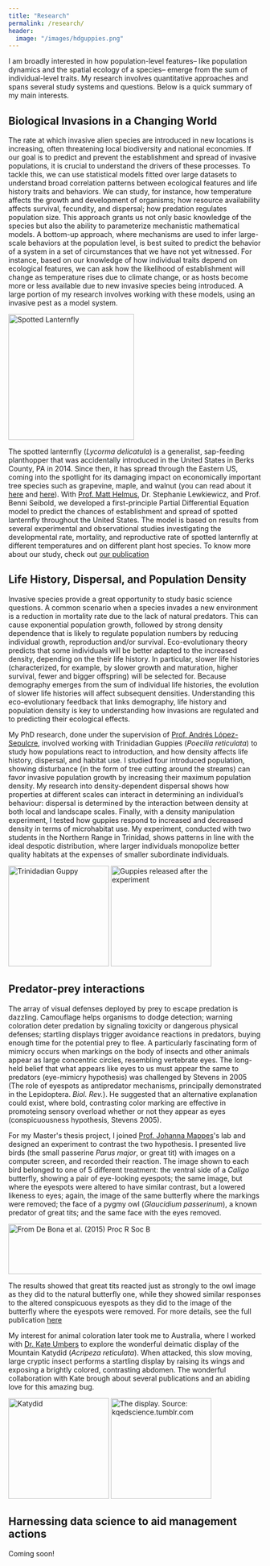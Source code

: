 ```yaml
---
title: "Research"
permalink: /research/
header:
  image: "/images/hdguppies.png"
---
```


I am broadly interested in how population-level features– like population dynamics and the spatial ecology of a species– emerge from the sum of individual-level traits. My research involves quantitative approaches and spans several study systems and questions. Below is a quick summary of my main interests.

## Biological Invasions in a Changing World

The rate at which invasive alien species are introduced in new locations is increasing, often threatening local biodiversity and national economies. If our goal is to predict and prevent the establishment and spread of invasive populations, it is crucial to understand the drivers of these processes. To tackle this, we can use statistical models fitted over large datasets to understand broad correlation patterns between ecological features and life history traits and behaviors. We can study, for instance, how temperature affects the growth and development of organisms; how resource availability affects survival, fecundity, and dispersal; how predation regulates population size. This approach grants us not only basic knowledge of the species but also the ability to parameterize mechanistic mathematical models. A bottom-up approach, where mechanisms are used to infer large-scale behaviors at the population level, is best suited to predict the behavior of a system in a set of circumstances that we have not yet witnessed. For instance, based on our knowledge of how individual traits depend on ecological features, we can ask how the likelihood of establishment will change as temperature rises due to climate change, or as hosts become more or less available due to new invasive species being introduced. A large portion of my research involves working with these models, using an invasive pest as a model system.

 <img src="{{ site.url }}{{ site.baseurl }}/images/slf_drawn.png" alt="Spotted Lanternfly" width="250px">

The spotted lanternfly (*Lycorma delicatula*) is a generalist, sap-feeding planthopper that was accidentally introduced in the United States in Berks County, PA in 2014. Since then, it has spread through the Eastern US, coming into the spotlight for its damaging impact on economically important tree species such as grapevine, maple, and walnut (you can read about it [here](https://extension.psu.edu/spotted-lanternfly) and [here](https://www.agriculture.pa.gov/Plants_Land_Water/PlantIndustry/Entomology/spotted_lanternfly/SpottedLanternflyAlert/Pages/default.aspx)). With [Prof. Matt Helmus](https://www.iecolab.org/matthew-r-helmus/), Dr. Stephanie Lewkiewicz, and Prof. Benni Seibold, we developed a first-principle Partial Differential Equation model to predict the chances of establishment and spread of spotted lanternfly throughout the United States. The model is based on results from several experimental and observational studies investigating the developmental rate, mortality, and reproductive rate of spotted lanternfly at different temperatures and on different plant host species. To know more about our study, check out [our publication](https://link.springer.com/article/10.1007/s00285-022-01800-9)

## Life History, Dispersal, and Population Density

Invasive species provide a great opportunity to study basic science questions. A common scenario when a species invades a new environment is a reduction in mortality rate due to the lack of natural predators. This can cause exponential population growth, followed by strong density dependence that is likely to regulate population numbers by reducing individual growth, reproduction and/or survival. Eco-evolutionary theory predicts that some individuals will be better adapted to the increased density, depending on the their life history. In particular, slower life histories (characterized, for example, by slower growth and maturation, higher survival, fewer and bigger offspring) will be selected for. Because demography emerges from the sum of individual life histories, the evolution of slower life histories will affect subsequent densities. Understanding this eco-evolutionary feedback that links demography, life history and population density is key to understanding how invasions are regulated and to predicting their ecological effects.

My PhD research, done under the supervision of [Prof. Andrés López-Sepulcre](https://ecologyandevolution.cornell.edu/andres-lopez-sepulcre), involved working with Trinidadian Guppies (*Poecilia reticulata*) to study how populations react to introduction, and how density affects life history, dispersal, and habitat use. I studied four introduced population, showing disturbance (in the form of tree cutting around the streams) can favor invasive population growth by increasing their maximum population density. My research into density-dependent dispersal shows how properties at different scales can interact in determining an individual’s behaviour: dispersal is determined by the interaction between density at both local and landscape scales. Finally, with a density manipulation experiment, I tested how guppies respond to increased and decreased density in terms of microhabitat use. My experiment, conducted with two students in the Northern Range in Trinidad, shows patterns in line with the ideal despotic distribution, where larger individuals monopolize better quality habitats at the expenses of smaller subordinate individuals.

 <p float="left">
  <img src="{{ site.url }}{{ site.baseurl }}/images/guppy_male.jpg" height="200" 
   alt="Trinidadian Guppy" />
  <img src="{{ site.url }}{{ site.baseurl }}/images/field_release_guppies.jpeg" alt="Guppies released after the experiment" height="200" /> 
</p>

## Predator-prey interactions

The array of visual defenses deployed by prey to escape predation is dazzling. Camouflage helps organisms to dodge detection; warning coloration deter predation by signaling toxicity or dangerous physical defenses; startling displays trigger avoidance reactions in predators, buying enough time for the potential prey to flee. A particularly fascinating form of mimicry occurs when markings on the body of insects and other animals appear as large concentric circles, resembling vertebrate eyes. The long-held belief that what appears like eyes to us must appear the same to predators (eye-mimicry hypothesis) was challenged by Stevens in 2005 (The role of eyespots as antipredator mechanisms, principally demonstrated in the Lepidoptera. *Biol. Rev.*). He suggested that an alternative explanation could exist, where bold, contrasting color marking are effective in promoteing sensory overload whether or not they appear as eyes (conspicuousness hypothesis, Stevens 2005).

For my Master's thesis project, I joined [Prof. Johanna Mappes](https://predatorpreyinteractions.com/)'s lab and designed an experiment to contrast the two hypothesis. I presented live birds (the small passerine *Parus major*, or great tit) with images on a computer screen, and recorded their reaction. The image shown to each bird belonged to one of 5 different treatment: the ventral side of a *Caligo* butterfly, showing a pair of eye-looking eyespots; the same image, but where the eyespots were altered to have similar contrast, but a lowered likeness to eyes; again, the image of the same butterfly where the markings were removed; the face of a pygmy owl (*Glaucidium passerinum*), a known predator of great tits; and the same face with the eyes removed.

 <img src="{{ site.url }}{{ site.baseurl }}/images/eyespots.png" alt="From De Bona et al. (2015) Proc R Soc B" style="width:600px;height:100px;">

The results showed that great tits reacted just as strongly to the owl image as they did to the natural butterfly one, while they showed similar responses to the altered conspicuous eyespots as they did to the image of the butterfly where the eyespots were removed. For more details, see the full publication [here](https://royalsocietypublishing.org/doi/10.1098/rspb.2015.0202) 

My interest for animal coloration later took me to Australia, where I worked with [Dr. Kate Umbers](https://www.westernsydney.edu.au/staff_profiles/WSU/doctor_kate_umbers) to explore the wonderful deimatic display of the Mountain Katydid (*Acripeza reticulata*). When attacked, this slow moving, large cryptic insect performs a startling display by raising its wings and exposing a brightly colored, contrasting abdomen. The wonderful collaboration with Kate brough about several publications and an abiding love for this amazing bug.

<p float="left">
  <img src="{{ site.url }}{{ site.baseurl }}/images/katydid.jpg" height="200" 
  alt = "Katydid"/>
  <img src="{{ site.url }}{{ site.baseurl }}/images/deimatic.gif" height="200" 
  alt = "The display. Source: kqedscience.tumblr.com"/> 
</p>

## Harnessing data science to aid management actions

Coming soon!